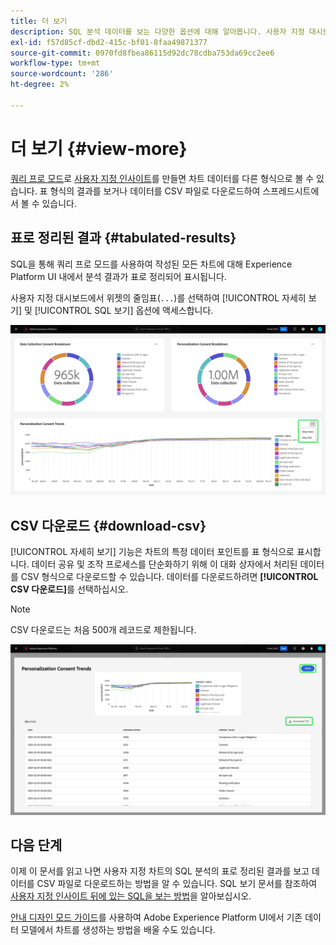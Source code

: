 ```yaml
---
title: 더 보기
description: SQL 분석 데이터를 보는 다양한 옵션에 대해 알아봅니다. 사용자 지정 대시보드에서 분석 표의 결과를 보거나 처리된 데이터를 CSV 형식으로 다운로드할 수 있습니다.
exl-id: f57d85cf-dbd2-415c-bf01-8faa49871377
source-git-commit: 0970fd8fbea86115d92dc78cdba753da69cc2ee6
workflow-type: tm+mt
source-wordcount: '286'
ht-degree: 2%

---
```


# 더 보기 {#view-more}

[쿼리 프로 모드](./overview.md)로 [사용자 지정 인사이트](../sql-insights/overview.md)를 만들면 차트 데이터를 다른 형식으로 볼 수 있습니다. 표 형식의 결과를 보거나 데이터를 CSV 파일로 다운로드하여 스프레드시트에서 볼 수 있습니다.

## 표로 정리된 결과 {#tabulated-results}

SQL을 통해 쿼리 프로 모드를 사용하여 작성된 모든 차트에 대해 Experience Platform UI 내에서 분석 결과가 표로 정리되어 표시됩니다.

사용자 지정 대시보드에서 위젯의 줄임표(`...`)를 선택하여 [!UICONTROL 자세히 보기] 및 [!UICONTROL SQL 보기] 옵션에 액세스합니다.

![인사이트의 줄임표 드롭다운 메뉴와 자세히 보기 및 SQL 보기 옵션이 강조 표시된 사용자 지정 대시보드입니다.](../../images/sql-insights/ellipses-dropdown.png)

## CSV 다운로드 {#download-csv}

[!UICONTROL 자세히 보기] 기능은 차트의 특정 데이터 포인트를 표 형식으로 표시합니다. 데이터 공유 및 조작 프로세스를 단순화하기 위해 이 대화 상자에서 처리된 데이터를 CSV 형식으로 다운로드할 수 있습니다. 데이터를 다운로드하려면 **[!UICONTROL CSV 다운로드]**&#x200B;를 선택하십시오.

>[!NOTE]
>
>CSV 다운로드는 처음 500개 레코드로 제한됩니다.

![인사이트 미리 보기 및 인사이트를 생성한 SQL의 표로 정리된 결과를 표시하는 대화 상자입니다.](../../images/query-pro-mode/view-more-download-csv.png)

## 다음 단계

이제 이 문서를 읽고 나면 사용자 지정 차트의 SQL 분석의 표로 정리된 결과를 보고 데이터를 CSV 파일로 다운로드하는 방법을 알 수 있습니다. SQL 보기 문서를 참조하여 [사용자 지정 인사이트 뒤에 있는 SQL을 보는 방법](./view-more.md)을 알아보십시오.

[안내 디자인 모드 가이드](../../user-defined-dashboards.md)를 사용하여 Adobe Experience Platform UI에서 기존 데이터 모델에서 차트를 생성하는 방법을 배울 수도 있습니다.
